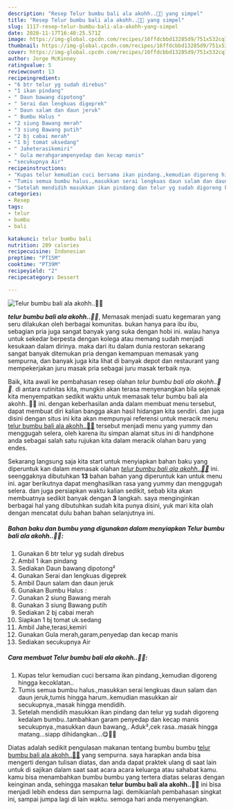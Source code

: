 ```yaml
---
description: "Resep Telur bumbu bali ala akohh..🤗🤗 yang simpel"
title: "Resep Telur bumbu bali ala akohh..🤗🤗 yang simpel"
slug: 1117-resep-telur-bumbu-bali-ala-akohh-yang-simpel
date: 2020-11-17T16:48:25.571Z
image: https://img-global.cpcdn.com/recipes/16ffdcbbd13285d9/751x532cq70/telur-bumbu-bali-ala-akohh🤗🤗-foto-resep-utama.jpg
thumbnail: https://img-global.cpcdn.com/recipes/16ffdcbbd13285d9/751x532cq70/telur-bumbu-bali-ala-akohh🤗🤗-foto-resep-utama.jpg
cover: https://img-global.cpcdn.com/recipes/16ffdcbbd13285d9/751x532cq70/telur-bumbu-bali-ala-akohh🤗🤗-foto-resep-utama.jpg
author: Jorge McKinney
ratingvalue: 5
reviewcount: 13
recipeingredient:
- "6 btr telur yg sudah direbus"
- "1 ikan pindang"
- " Daun bawang dipotong"
- " Serai dan lengkuas digeprek"
- " Daun salam dan daun jeruk"
- " Bumbu Halus "
- "2 siung Bawang merah"
- "3 siung Bawang putih"
- "2 bj cabai merah"
- "1 bj tomat uksedang"
- " Jaheterasikemiri"
- " Gula merahgarampenyedap dan kecap manis"
- "secukupnya Air"
recipeinstructions:
- "Kupas telur kemudian cuci bersama ikan pindang.,kemudian digoreng hingga kecoklatan.."
- "Tumis semua bumbu halus.,masukkan serai lengkuas daun salam dan daun jeruk,tumis hingga harum..kemudian masukkan air secukupnya.,masak hingga mendidih."
- "Setelah mendidih masukkan ikan pindang dan telur yg sudah digoreng kedalam bumbu..tambahkan garam penyedap dan kecap manis secukupnya.,masukkan daun bawang,. Aduk²,cek rasa..masak hingga matang...siapp dihidangkan...😋🤗🤗"
categories:
- Resep
tags:
- telur
- bumbu
- bali

katakunci: telur bumbu bali 
nutrition: 289 calories
recipecuisine: Indonesian
preptime: "PT15M"
cooktime: "PT39M"
recipeyield: "2"
recipecategory: Dessert

---
```



![Telur bumbu bali ala akohh..🤗🤗](https://img-global.cpcdn.com/recipes/16ffdcbbd13285d9/751x532cq70/telur-bumbu-bali-ala-akohh🤗🤗-foto-resep-utama.jpg)

<b><i>telur bumbu bali ala akohh..🤗🤗</i></b>, Memasak menjadi suatu kegemaran yang seru dilakukan oleh berbagai komunitas. bukan hanya para ibu ibu, sebagian pria juga sangat banyak yang suka dengan hobi ini. walau hanya untuk sekedar berpesta dengan kolega atau memang sudah menjadi kesukaan dalam dirinya. maka dari itu dalam dunia restoran sekarang sangat banyak ditemukan pria dengan kemampuan memasak yang sempurna, dan banyak juga kita lihat di banyak depot dan restaurant yang mempekerjakan juru masak pria sebagai juru masak terbaik nya.



Baik, kita awali ke pembahasan resep olahan <i>telur bumbu bali ala akohh..🤗🤗</i>. di antara rutinitas kita, mungkin akan terasa menyenangkan bila sejenak kita menyempatkan sedikit waktu untuk memasak telur bumbu bali ala akohh..🤗🤗 ini. dengan keberhasilan anda dalam membuat menu tersebut, dapat membuat diri kalian bangga akan hasil hidangan kita sendiri. dan juga disini dengan situs ini kita akan mempunyai referensi untuk meracik menu <u>telur bumbu bali ala akohh..🤗🤗</u> tersebut menjadi menu yang yummy dan menggugah selera, oleh karena itu simpan alamat situs ini di handphone anda sebagai salah satu rujukan kita dalam meracik olahan baru yang endes.


Sekarang langsung saja kita start untuk menyiapkan bahan baku yang diperuntuk kan dalam memasak olahan <u><i>telur bumbu bali ala akohh..🤗🤗</i></u> ini. seenggaknya dibutuhkan <b>13</b> bahan bahan yang diperuntuk kan untuk menu ini. agar berikutnya dapat menghasilkan rasa yang yummy dan menggugah selera. dan juga persiapkan waktu kalian sedikit, sebab kita akan membuatnya sedikit banyak dengan <b>3</b> langkah. saya menginginkan berbagai hal yang dibutuhkan sudah kita punya disini, yuk mari kita olah dengan mencatat dulu bahan bahan selanjutnya ini.

<!--inarticleads1-->

##### Bahan baku dan bumbu yang digunakan dalam menyiapkan Telur bumbu bali ala akohh..🤗🤗:

1. Gunakan 6 btr telur yg sudah direbus
1. Ambil 1 ikan pindang
1. Sediakan  Daun bawang dipotong²
1. Gunakan  Serai dan lengkuas digeprek
1. Ambil  Daun salam dan daun jeruk
1. Gunakan  Bumbu Halus :
1. Gunakan 2 siung Bawang merah
1. Gunakan 3 siung Bawang putih
1. Sediakan 2 bj cabai merah
1. Siapkan 1 bj tomat uk.sedang
1. Ambil  Jahe,terasi,kemiri
1. Gunakan  Gula merah,garam,penyedap dan kecap manis
1. Sediakan secukupnya Air




<!--inarticleads2-->

##### Cara membuat Telur bumbu bali ala akohh..🤗🤗:

1. Kupas telur kemudian cuci bersama ikan pindang.,kemudian digoreng hingga kecoklatan..
1. Tumis semua bumbu halus.,masukkan serai lengkuas daun salam dan daun jeruk,tumis hingga harum..kemudian masukkan air secukupnya.,masak hingga mendidih.
1. Setelah mendidih masukkan ikan pindang dan telur yg sudah digoreng kedalam bumbu..tambahkan garam penyedap dan kecap manis secukupnya.,masukkan daun bawang,. Aduk²,cek rasa..masak hingga matang...siapp dihidangkan...😋🤗🤗




Diatas adalah sedikit pengulasan makanan tentang bumbu bumbu <u>telur bumbu bali ala akohh..🤗🤗</u> yang sempurna. saya harapkan anda bisa mengerti dengan tulisan diatas, dan anda dapat praktek ulang di saat lain untuk di sajikan dalam saat saat acara acara keluarga atau sahabat kamu. kamu bisa menambahkan bumbu bumbu yang tertera diatas selaras dengan keinginan anda, sehingga masakan <b>telur bumbu bali ala akohh..🤗🤗</b> ini bisa menjadi lebih endess dan sempurna lagi. demikianlah pembahasan singkat ini, sampai jumpa lagi di lain waktu. semoga hari anda menyenangkan.
